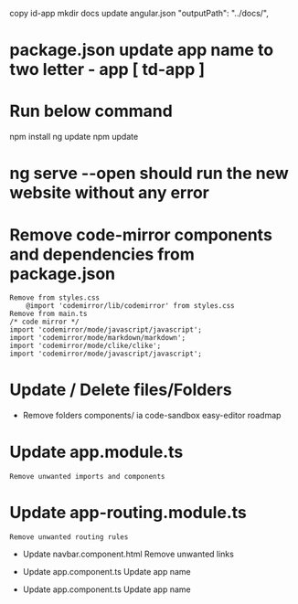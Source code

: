 copy id-app
mkdir docs
update angular.json  "outputPath": "../docs/",
# package.json update app name to two letter - app [ td-app ]

# Run below command
npm install
ng update
npm update

# ng serve --open should run the new website without any error

# Remove code-mirror components and dependencies from package.json
    Remove from styles.css
        @import 'codemirror/lib/codemirror' from styles.css
    Remove from main.ts
    /* code mirror */
    import 'codemirror/mode/javascript/javascript';
    import 'codemirror/mode/markdown/markdown';
    import 'codemirror/mode/clike/clike';
    import 'codemirror/mode/javascript/javascript';

# Update / Delete files/Folders

* Remove folders
    components/
        ia
        code-sandbox
        easy-editor
        roadmap

# Update app.module.ts
    Remove unwanted imports and components

# Update app-routing.module.ts
    Remove unwanted routing rules

* Update navbar.component.html
    Remove unwanted links

* Update app.component.ts
    Update app name

* Update app.component.ts
    Update app name

